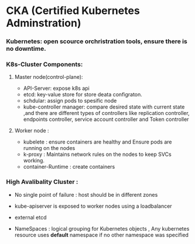# CKA (Certified Kubernetes Adminstration)


### Kubernetes: open scource orchristration tools, ensure there is no downtime.


### K8s-Cluster Components:

  1. Master node(control-plane):
     * API-Server: expose k8s api 
     * etcd: key-value store for store deata configraton.
     * schdular: assign pods to spesific node
     * kube-controller manager: compare desired state with current state ,and there are different types of controllers like replication controller, endpoints controller, service account controller and Token controller

  2. Worker node :
     * kubelete : ensure containers are healthy and Ensure pods are running on the nodes
     * k-proxy : Maintains network rules on the nodes to keep SVCs working.
     * container-Runtime : create containers

    


### High Avalibality Cluster :
  * No single point of failure : host should be in different zones
  * kube-apiserver is exposed to worker nodes using a loadbalancer
  * external etcd 




* NameSpaces : logical grouping for Kubernetes objects , Any kubernetes resource uses **default** namespace if no other namespace was specified
